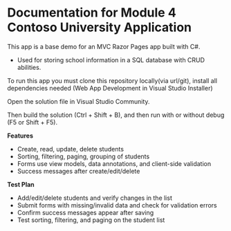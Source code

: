# Documentation for Module 4 Contoso University Application

This app is a base demo for an MVC Razor Pages app built with C#.
- Used for storing school information in a SQL database with CRUD abilities.

To run this app you must clone this repository locally(via url/git), install all dependencies needed (Web App Development in Visual Studio Installer)

Open the solution file in Visual Studio Community.

Then build the solution (Ctrl + Shift + B), and then run with or without debug (F5 or Shift + F5).

**Features**

- Create, read, update, delete students
- Sorting, filtering, paging, grouping of students
- Forms use view models, data annotations, and client-side validation
- Success messages after create/edit/delete

**Test Plan**

- Add/edit/delete students and verify changes in the list
- Submit forms with missing/invalid data and check for validation errors
- Confirm success messages appear after saving
- Test sorting, filtering, and paging on the student list
